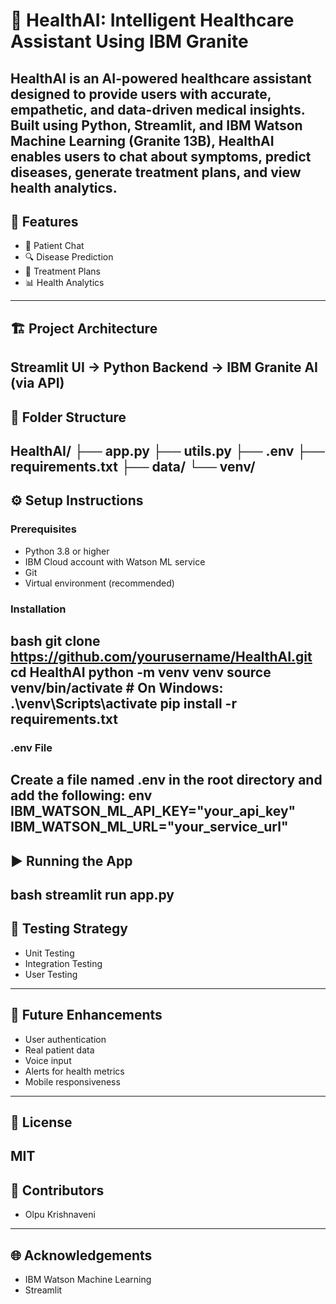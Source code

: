 # 🧠 HealthAI: Intelligent Healthcare Assistant Using IBM Granite

HealthAI is an AI-powered healthcare assistant designed to provide users with accurate, empathetic, and data-driven medical insights. Built using Python, Streamlit, and IBM Watson Machine Learning (Granite 13B), HealthAI enables users to chat about symptoms, predict diseases, generate treatment plans, and view health analytics.
---
## 🚀 Features
- 💬 Patient Chat
- 🔍 Disease Prediction
- 💊 Treatment Plans
- 📊 Health Analytics
---
## 🏗 Project Architecture
Streamlit UI  →  Python Backend  →  IBM Granite AI (via API)
---
## 📁 Folder Structure
HealthAI/
├── app.py
├── utils.py
├── .env
├── requirements.txt
├── data/
└── venv/
---
## ⚙ Setup Instructions
### Prerequisites
- Python 3.8 or higher
- IBM Cloud account with Watson ML service
- Git
- Virtual environment (recommended)
### Installation
bash
git clone https://github.com/yourusername/HealthAI.git
cd HealthAI
python -m venv venv
source venv/bin/activate  # On Windows: .\venv\Scripts\activate
pip install -r requirements.txt
---
### .env File
Create a file named .env in the root directory and add the following:
env
IBM_WATSON_ML_API_KEY="your_api_key"
IBM_WATSON_ML_URL="your_service_url"
---
## ▶ Running the App
bash
streamlit run app.py
---
## 🧪 Testing Strategy
- Unit Testing
- Integration Testing
- User Testing
---
## 🔮 Future Enhancements
- User authentication
- Real patient data
- Voice input
- Alerts for health metrics
- Mobile responsiveness
---
## 📜 License
MIT
---
## 🤝 Contributors
- Olpu Krishnaveni
---
## 🌐 Acknowledgements
- IBM Watson Machine Learning  
- Streamlit
